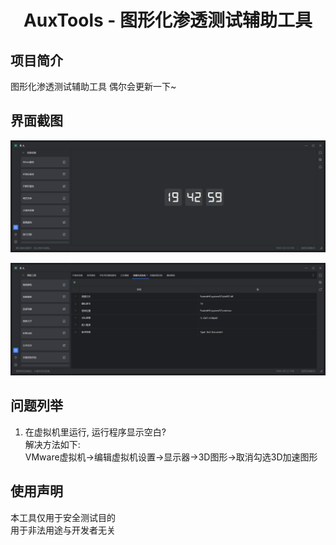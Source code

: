 <h1 align="center">AuxTools - 图形化渗透测试辅助工具</h1>

## 项目简介
图形化渗透测试辅助工具   偶尔会更新一下~
## 界面截图
![Image](docs/images/screenshot_01.png)

![Image](docs/images/screenshot_02.png)

## 问题列举
1. 在虚拟机里运行, 运行程序显示空白?   
解决方法如下:   
VMware虚拟机->编辑虚拟机设置->显示器->3D图形->取消勾选3D加速图形 

## 使用声明
本工具仅用于安全测试目的   
用于非法用途与开发者无关     
